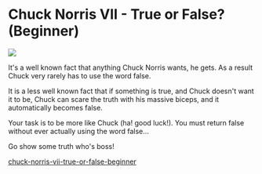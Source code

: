 # Chuck Norris VII - True or False? (Beginner)

<img src = http://republicbuzz.com/wp-content/uploads/2015/04/12268_Chuck-Norris.jpg >

It's a well known fact that anything Chuck Norris wants, he gets. As a result Chuck very rarely has to use the word false.

It is a less well known fact that if something is true, and Chuck doesn't want it to be, Chuck can scare the truth with his massive biceps, and it automatically becomes false. 

Your task is to be more like Chuck (ha! good luck!). You must return false without ever actually using the word false...

Go show some truth who's boss!


[chuck-norris-vii-true-or-false-beginner](https://www.codewars.com/kata/570669d8cb7293a2d1001473)